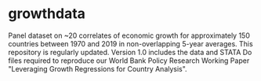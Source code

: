 # growthdata
Panel dataset on ~20 correlates of economic growth for approximately 150 countries between 1970 and 2019 in non-overlapping 5-year averages.
This repository is regularly updated.
Version 1.0 includes the data and STATA Do files required to reproduce our World Bank Policy Research Working Paper "Leveraging Growth Regressions for Country Analysis".

